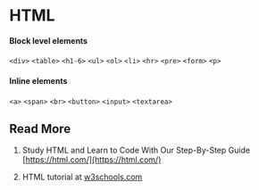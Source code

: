 # HTML

#### Block level elements
`<div>` `<table>` `<h1-6>` `<ul>` `<ol>` `<li>` `<hr>` `<pre>` `<form>` `<p>`

#### Inline elements
`<a>` `<span>` `<br>` `<button>` `<input>` `<textarea>`

## Read More

1. Study HTML and Learn to Code With Our Step-By-Step Guide [https://html.com/](https://html.com/)

2. HTML tutorial at [w3schools.com](https://www.w3schools.com/html/)
